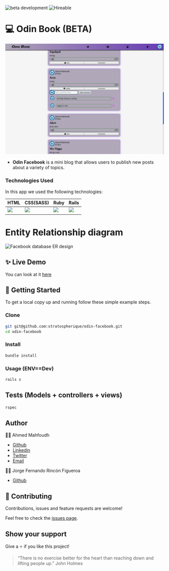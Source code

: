 ![beta development](https://img.shields.io/badge/beta-development-green?style=flat-square)
![Hireable](https://cdn.rawgit.com/hiendv/hireable/master/styles/default/yes.svg)

# 💻 Odin Book (BETA)

![alt text](web.jpg)

- **Odin Facebook** is a mini blog that allows users to publish new posts about a variety of topics.

### Technologies Used

In this app we used the following technologies:

HTML | CSS(SASS) | Ruby | Rails 
------------ | ------------- | ----------- | -----------
<img src="https://upload.wikimedia.org/wikipedia/commons/thumb/6/61/HTML5_logo_and_wordmark.svg/1200px-HTML5_logo_and_wordmark.svg.png" width="50" /> | <img src="https://img.icons8.com/windows/64/000000/sass.png"> | <img src="https://miro.medium.com/max/600/0*7asj1rKS8d2mead_.png" width="50"/> | <img src="https://upload.wikimedia.org/wikipedia/commons/6/62/Ruby_On_Rails_Logo.svg" width="50"/>

# Entity Relationship diagram

![Facebook database ER design](diagram.png)


## ✨ Live Demo

You can look at it [here](https://desolate-badlands-67931.herokuapp.com)

## 🚀 Getting Started

To get a local copy up and running follow these simple example steps.

### Clone

```sh
git git@github.com:stratospherique/odin-facebook.git
cd odin-facebook
```

### Install

```sh
bundle install
```

### Usage (ENV==Dev)

```sh
rails s
```

## Tests (Models + controllers + views)
```sh
rspec
```

## Author

:male_detective: Ahmed Mahfoudh

- [Github](https://github.com/stratospherique)
- [Linkedin](https://www.linkedin.com/in/ahmed-mahfoudh/)
- [Twitter](https://twitter.com/AhmedMahfoudh8)
- [Email](mailto:ahmed.mahfoudh1991@gmail.com?subject=Website%20Inquiry)

:male_detective: Jorge Fernando Rincón Figueroa
- [Github](https://github.com/jofer86)

## 🤝 Contributing

Contributions, issues and feature requests are welcome!

Feel free to check the [issues page](issues/).

## Show your support

Give a ⭐️ if you like this project!

> “There is no exercise better for the heart than reaching down and lifting people up.” 
John Holmes